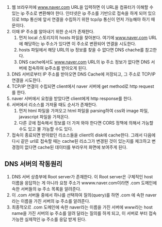 1. 웹 브라우저에 www.naver.com URL을 입력하면 이 URL을 컴퓨터가 이해할 수 있는 ip 주소로 변환해야 한다. 인터넷은 ip 주소를 기반으로 접속을 하게 되어 있으므로 http 통신에 앞서 연결을 수립하기 위한 tcp/ip 통신이 먼저 가능해야 하기 때문이다.
2. 이때 IP 주소를 알아내기 위한 순서가 존재한다.
    1) 먼저 local 스토리지의 hosts 파일을 찾아본다. 여기에 www.naver.com URL에 해당하는 ip 주소가 있다면 이 주소로 변환되어 연결을 시도한다.
    2) hosts 파일에서 해당 URL의 ip 정보를 찾을 수 없다면 DNS chache를 참고한다.
    3) DNS cache에서도 www.naver.com URL의 ip 주소 정보가 없다면 DNS 서버에 접속하여 ip주소를 받아오게 된다.
3. DNS 서버로부터 IP 주소를 받아오면 DNS Cache에 저장되고, 그 주소로 TCP/IP 연결을 시도한다.
4. TCP/IP 연결이 수립되면 client에서 naver 서버에 get method로 http request를 한다.
5. naver 서버에서 요청을 받았다면 client에게 http response를 한다.
6. 서버에서 리소스를 가져올 때도 순서가 존재한다.
    1) 먼저 html 파일을 가져오고 html 파일을 parsing하여 css와 image 파일, javascript 파일을 가져온다.
    2) 다른 곳에 접속해서 정보를 더 가져 와야 한다면 CORS 정책에 의해서 가능할 수도 있고 불 가능할 수도 있다.
7. 접속이 종료되면 받아왔던 리소스들을 client의 disk에 cache한다. 그래서 다음에 다시 같은 url로 접속할 때는 cache된 리소그가 변경된 것이 있는지를 체크하고 변경점이 없다면 cache된 데이터를 부라우저 화면에 보여주게 된다.

## DNS 서버의 작동원리
1. DNS 서버 상층부에 Root server가 존재한다. 이 Root server은 구체적인 host 이름을 응답하는 게 아니라 요청 주소가 wwww.naver.com이라면 .com 도메인에 속한 서버들의 ip 주소 목록을 알려준다.
2. 이 .com 서버들 중에서 하나를 선택하여 질의(query)를 하면 .com 에 속한 naver라는 이름을 가진 서버의 ip 주소를 알려준다.
3. 최종적오르 .com 도메인에 속한 naver라는 이름을 가진 서버에 www라는 host name을 가진 서버의 ip 주소를 알려 달라는 질의를 하게 되고, 이 서버로 부터 접속 가능한 실제적인 ip 주소를 응답 받게 된다.



